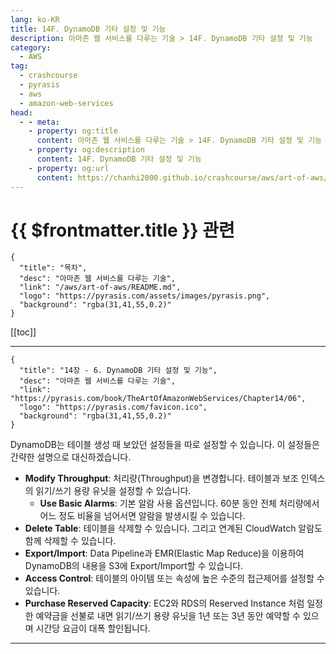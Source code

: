 ```yaml
---
lang: ko-KR
title: 14F. DynamoDB 기타 설정 및 기능
description: 아마존 웹 서비스를 다루는 기술 > 14F. DynamoDB 기타 설정 및 기능
category:
  - AWS
tag: 
  - crashcourse
  - pyrasis
  - aws 
  - amazon-web-services
head:
  - - meta:
    - property: og:title
      content: 아마존 웹 서비스를 다루는 기술 > 14F. DynamoDB 기타 설정 및 기능
    - property: og:description
      content: 14F. DynamoDB 기타 설정 및 기능
    - property: og:url
      content: https://chanhi2000.github.io/crashcourse/aws/art-of-aws/14F.html
---
```


# {{ $frontmatter.title }} 관련

```component VPCard
{
  "title": "목차",
  "desc": "아마존 웹 서비스를 다루는 기술",
  "link": "/aws/art-of-aws/README.md",
  "logo": "https://pyrasis.com/assets/images/pyrasis.png",
  "background": "rgba(31,41,55,0.2)"
}
```

[[toc]]

---

```component VPCard
{
  "title": "14장 - 6. DynamoDB 기타 설정 및 기능",
  "desc": "아마존 웹 서비스를 다루는 기술",
  "link": "https://pyrasis.com/book/TheArtOfAmazonWebServices/Chapter14/06",
  "logo": "https://pyrasis.com/favicon.ico",
  "background": "rgba(31,41,55,0.2)"
}
```

DynamoDB는 테이블 생성 때 보았던 설정들을 따로 설정할 수 있습니다. 이 설정들은 간략한 설명으로 대신하겠습니다.

- **Modify Throughput**: 처리량(Throughput)을 변경합니다. 테이블과 보조 인덱스의 읽기/쓰기 용량 유닛을 설정할 수 있습니다.
  - **Use Basic Alarms**: 기본 알람 사용 옵션입니다. 60분 동안 전체 처리량에서 어느 정도 비율을 넘어서면 알람을 발생시킬 수 있습니다.
- **Delete Table**: 테이블을 삭제할 수 있습니다. 그리고 연계된 CloudWatch 알람도 함께 삭제할 수 있습니다.
- **Export/Import**: Data Pipeline과 EMR(Elastic Map Reduce)을 이용하여 DynamoDB의 내용을 S3에 Export/Import할 수 있습니다.
- **Access Control**: 테이블의 아이템 또는 속성에 높은 수준의 접근제어를 설정할 수 있습니다.
- **Purchase Reserved Capacity**: EC2와 RDS의 Reserved Instance 처럼 일정한 예약금을 선불로 내면 읽기/쓰기 용량 유닛을 1년 또는 3년 동안 예약할 수 있으며 시간당 요금이 대폭 할인됩니다.

---

<TagLinks />